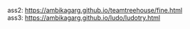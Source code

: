 ass2: https://ambikagarg.github.io/teamtreehouse/fine.html             
ass3: https://ambikagarg.github.io/ludo/ludotry.html
